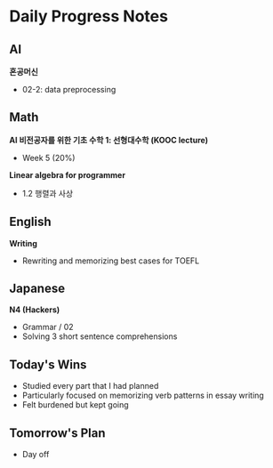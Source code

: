 # Daily Progress Notes

## AI
**혼공머신**
- 02-2: data preprocessing

## Math
**AI 비전공자를 위한 기초 수학 1: 선형대수학 (KOOC lecture)**
- Week 5 (20%)

**Linear algebra for programmer**
- 1.2 행렬과 사상

## English
**Writing**
- Rewriting and memorizing best cases for TOEFL

## Japanese
**N4 (Hackers)**
- Grammar / 02
- Solving 3 short sentence comprehensions

## Today's Wins
- Studied every part that I had planned
- Particularly focused on memorizing verb patterns in essay writing
- Felt burdened but kept going 

## Tomorrow's Plan
- Day off
